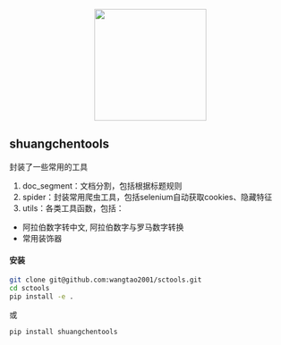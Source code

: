 <p align="center">
<img src="assets/icon.png" width="200"  alt="">
</p>

## shuangchentools

封装了一些常用的工具

1. doc_segment：文档分割，包括根据标题规则
2. spider：封装常用爬虫工具，包括selenium自动获取cookies、隐藏特征
3. utils：各类工具函数，包括：
 - 阿拉伯数字转中文, 阿拉伯数字与罗马数字转换
 - 常用装饰器

#### 安装

```bash
git clone git@github.com:wangtao2001/sctools.git
cd sctools
pip install -e .
```

或

```bash
pip install shuangchentools
```
